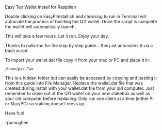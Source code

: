 Easy Tao Wallet Install for Raspbian
<p>Double clicking on EasyPiInstall.sh and choosing to run in Terminal will automate the process of building the Q11 wallet. Once the script is complete the wallet will automatically launch.</p>
<p>This will take a few hours. Let it run. Enjoy your day.</p>
<p>Thanks to nullarmo for the step by step guide... this just automates it via a bash script.</p>
<p>To import your wallet.dat file copy it from your mac or PC and place it in:</p>
<pre><code>/home/pi/.Tao
</code></pre>
<p>This is a hidden folder but can easily be accessed by copying and pasting it from this guide into File Manager.
Replace the wallet.dat file that was created during install with your wallet.dat file from your old computer. Just remember to close out of the Q11 wallet on your new stakebox as well as your old computer before replacing. Only run one client at a time (either Pi or Mac/PC) so staking doesn't mess up.</p>
<p>Have fun!</p>
<p>-ppmcghee</p>
